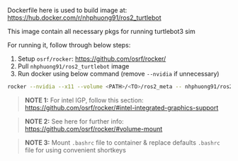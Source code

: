 Dockerfile here is used to build image at: https://hub.docker.com/r/nhphuong91/ros2_turtlebot

This image contain all necessary pkgs for running turtlebot3 sim

For running it, follow through below steps:
1. Setup `osrf/rocker`: https://github.com/osrf/rocker/
2. Pull `nhphuong91/ros2_turtlebot` image
3. Run docker using below command (remove `--nvidia` if unnecessary)
```bash
rocker --nvidia --x11 --volume <PATH>/<TO>/ros2_meta -- nhphuong91/ros2_turtlebot:0.1
```
> **__NOTE 1:__** For intel IGP, follow this section: https://github.com/osrf/rocker/#intel-integrated-graphics-support

> **__NOTE 2:__** See here for further info: https://github.com/osrf/rocker/#volume-mount

> **__NOTE 3:__** Mount `.bashrc` file to container & replace defaults `.bashrc` file for using convenient shortkeys